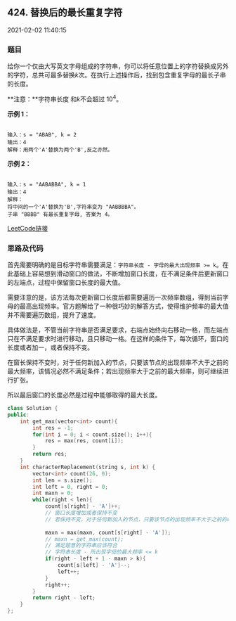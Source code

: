 ## 424. 替换后的最长重复字符

2021-02-02 11:40:15

### 题目

给你一个仅由大写英文字母组成的字符串，你可以将任意位置上的字符替换成另外的字符，总共可最多替换*k*次。在执行上述操作后，找到包含重复字母的最长子串的长度。

**注意：**字符串长度 和*k*不会超过 10<sup>4</sup>。

**示例 1：**

```

输入：s = "ABAB", k = 2
输出：4
解释：用两个'A'替换为两个'B',反之亦然。
```

**示例 2：**

```

输入：s = "AABABBA", k = 1
输出：4
解释：
将中间的一个'A'替换为'B',字符串变为 "AABBBBA"。
子串 "BBBB" 有最长重复字母, 答案为 4。
```


[LeetCode链接](https://leetcode-cn.com/problems/longest-repeating-character-replacement/)

### 思路及代码

首先需要明确的是目标字符串需要满足：``字符串长度 - 字母的最大出现频率 >= k``。在此基础上容易想到滑动窗口的做法，不断增加窗口长度，在不满足条件后更新窗口的左端点，过程中保留窗口长度的最大值。

需要注意的是，该方法每次更新窗口长度后都需要遍历一次频率数组，得到当前字母的最高出现频率。官方题解给了一种很巧妙的解答方式，使得维护频率的最大值并不需要遍历数组，提升了速度。

具体做法是，不管当前字符串是否满足要求，右端点始终向右移动一格，而左端点只在不满足要求时进行移动，且只移动一格。在这样的条件下，每次循环，窗口的长度或者加一，或者保持不变。

在窗长保持不变时，对于任何新加入的节点，只要该节点的出现频率不大于之前的最大频率，该情况必然不满足条件；若出现频率大于之前的最大频率，则可继续进行扩张。

所以最后窗口的长度必然是过程中能够取得的最大长度。

```cpp
class Solution {
public:
    int get_max(vector<int> count){
        int res = -1;
        for(int i = 0; i < count.size(); i++){
            res = max(res, count[i]);
        }
        return res;
    }
    int characterReplacement(string s, int k) {
        vector<int> count(26, 0);
        int len = s.size();
        int left = 0, right = 0;
        int maxn = 0;
        while(right < len){
            count[s[right] - 'A']++;
            // 窗口长度增加或者保持不变
            // 若保持不变，对于任何新加入的节点，只要该节点的出现频率不大于之前的最大频率，该情况必然不满足条件；若出现频率大于之前的最大频率，则可继续进行扩张
            
            maxn = max(maxn, count[s[right] - 'A']);
            // maxn = get_max(count);
            // 满足题意的字符串应该符合
            // 字符串长度 - 所出现字母的最大频率 <= k
            if(right - left + 1 - maxn > k){
                count[s[left] - 'A']--;
                left++;
            }
            right++;
        }
        return right - left;
    }
};
```